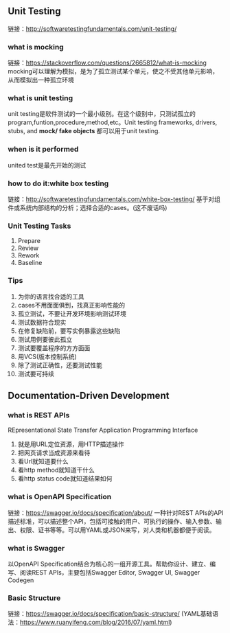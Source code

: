 ## Unit Testing
链接：http://softwaretestingfundamentals.com/unit-testing/
### what is mocking
链接：https://stackoverflow.com/questions/2665812/what-is-mocking
mocking可以理解为模拟，是为了孤立测试某个单元，使之不受其他单元影响，从而模拟出一种孤立环境
### what is unit testing
unit testing是软件测试的一个最小级别。在这个级别中，只测试孤立的program,funtion,procedure,method,etc。Unit testing frameworks, drivers, stubs, and **mock/ fake objects** 都可以用于unit testing.
### when is it performed
united test是最先开始的测试
### how to do it:white box testing
链接：http://softwaretestingfundamentals.com/white-box-testing/
基于对组件或系统内部结构的分析；选择合适的cases。(这不废话吗)
### Unit Testing Tasks
1. Prepare
2. Review
3. Rework
4. Baseline

### Tips
1. 为你的语言找合适的工具
2. cases不用面面俱到，找真正影响性能的
3. 孤立测试，不要让开发环境影响测试环境
4. 测试数据符合现实
5. 在修复缺陷前，要写实例暴露这些缺陷
6. 测试用例要彼此孤立
7. 测试要覆盖程序的方方面面
8. 用VCS(版本控制系统)
9. 除了测试正确性，还要测试性能
10. 测试要可持续

## Documentation-Driven Development
### what is REST APIs
REpresentational State Transfer Application Programming Interface
1. 就是用URL定位资源，用HTTP描述操作
2. 把网页请求当成资源来看待
3. 看Url就知道要什么
4. 看http method就知道干什么
5. 看http status code就知道结果如何
### what is OpenAPI Specification
链接：https://swagger.io/docs/specification/about/
一种针对REST APIs的API描述标准，可以描述整个API，包括可接触的用户、可执行的操作、输入参数、输出、权限、证书等等。可以用YAML或JSON来写，对人类和机器都便于阅读。
### what is Swagger
以OpenAPI Specification结合为核心的一组开源工具。帮助你设计、建立、编写、阅读REST APIs，主要包括Swagger Editor, Swagger UI, Swagger Codegen
### Basic Structure
链接：https://swagger.io/docs/specification/basic-structure/
(YAML基础语法：https://www.ruanyifeng.com/blog/2016/07/yaml.html)
